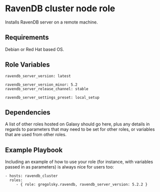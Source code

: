 RavenDB cluster node role
=========

Installs RavenDB server on a remote machine.

Requirements
------------

Debian or Red Hat based OS.

Role Variables
--------------

```
ravendb_server_version: latest

ravendb_server_version_minor: 5.2
ravendb_server_release_channel: stable

ravendb_server_settings_preset: local_setup
```

Dependencies
------------

A list of other roles hosted on Galaxy should go here, plus any details in regards to parameters that may need to be set for other roles, or variables that are used from other roles.

Example Playbook
----------------

Including an example of how to use your role (for instance, with variables passed in as parameters) is always nice for users too:

    - hosts: ravendb_cluster
      roles:
         - { role: gregolsky.ravendb, ravendb_server_version: 5.2.2 }

